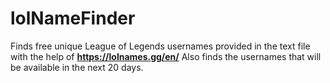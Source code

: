 # lolNameFinder
Finds free unique League of Legends usernames provided in the text file with the help of **https://lolnames.gg/en/**
Also finds the usernames that will be available in the next 20 days.
